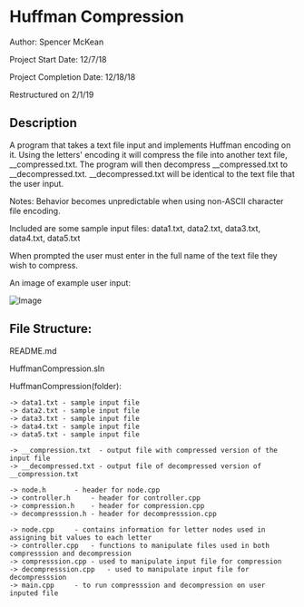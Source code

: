 # Huffman Compression

Author: Spencer McKean

Project Start Date: 	 12/7/18

Project Completion Date: 12/18/18

Restructured on 2/1/19

## Description

A program that takes a text file input and implements Huffman encoding on it.
Using the letters' encoding it will compress the file into another text file, __compressed.txt.
The program will then decompress __compressed.txt to __decompressed.txt. 
__decompressed.txt will be identical to the text file that the user input.



Notes: Behavior becomes unpredictable when using non-ASCII character file encoding.

Included are some sample input files: data1.txt, data2.txt, data3.txt, data4.txt, data5.txt

When prompted the user must enter in the full name of the text file they wish to compress.


An image of example user input:

![Image](https://user-images.githubusercontent.com/42820224/51720024-add4bd00-2000-11e9-902e-19800339786c.PNG)

## File Structure:

README.md

HuffmanCompression.sln

HuffmanCompression(folder):

	-> data1.txt - sample input file
	-> data2.txt - sample input file
	-> data3.txt - sample input file
	-> data4.txt - sample input file
	-> data5.txt - sample input file
	
	-> __compression.txt  - output file with compressed version of the input file
	-> __decompressed.txt - output file of decompressed version of __compression.txt

	-> node.h		- header for node.cpp
	-> controller.h		- header for controller.cpp
	-> compression.h	- header for compression.cpp
	-> decompresssion.h	- header for decompresssion.cpp

	-> node.cpp		- contains information for letter nodes used in assigning bit values to each letter
	-> controller.cpp	- functions to manipulate files used in both compresssion and decompression
	-> compresssion.cpp	- used to manipulate input file for compression
	-> decompresssion.cpp	- used to manipulate input file for decompresssion
	-> main.cpp		- to run compresssion and decompression on user inputed file
